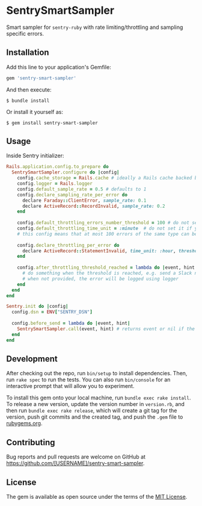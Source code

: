 # SentrySmartSampler

Smart sampler for `sentry-ruby` with rate limiting/throttling and sampling specific errors.

## Installation

Add this line to your application's Gemfile:

```ruby
gem 'sentry-smart-sampler'
```

And then execute:

    $ bundle install

Or install it yourself as:

    $ gem install sentry-smart-sampler

## Usage

Inside Sentry initializer:

``` rb
Rails.application.config.to_prepare do
  SentrySmartSampler.configure do |config|
    config.cache_storage = Rails.cache # ideally a Rails cache backed by Redis. But could be anything responding to the same interface
    config.logger = Rails.logger
    config.default_sample_rate = 0.5 # defaults to 1
    config.declare_sampling_rate_per_error do
      declare Faraday::ClientError, sample_rate: 0.1
      declare ActiveRecord::RecordInvalid, sample_rate: 0.2
    end
    
    config.default_throttling_errors_number_threshold = 100 # do not set it if you don't want errors to be throttled
    config.default_throttling_time_unit = :minute  # do not set it if you don't want errors to be throttled, other options: [:second, :minute, :hour, :day]
    # this config means that at most 100 errors of the same type can be sent withing a minute
    
    config.declare_throttling_per_error do
      declare ActiveRecord::StatementInvalid, time_unit: :hour, threshold: 50
    end
    
    config.after_throttling_threshold_reached = lambda do |event, hint|
      # do something when the threshold is reached, e.g. send a Slack notification. This callback will be fired at most once, when the threshold is reached. Not required
      # when not provided, the error will be logged using logger
    end
  end
end

Sentry.init do |config| 
  config.dsn = ENV["SENTRY_DSN"]
  
  config.before_send = lambda do |event, hint|
    SentrySmartSampler.call(event, hint) # returns event or nil if the event should be dropped
  end
end
```

## Development

After checking out the repo, run `bin/setup` to install dependencies. Then, run `rake spec` to run the tests. You can also run `bin/console` for an interactive prompt that will allow you to experiment.

To install this gem onto your local machine, run `bundle exec rake install`. To release a new version, update the version number in `version.rb`, and then run `bundle exec rake release`, which will create a git tag for the version, push git commits and the created tag, and push the `.gem` file to [rubygems.org](https://rubygems.org).

## Contributing

Bug reports and pull requests are welcome on GitHub at https://github.com/[USERNAME]/sentry-smart-sampler.

## License

The gem is available as open source under the terms of the [MIT License](https://opensource.org/licenses/MIT).
